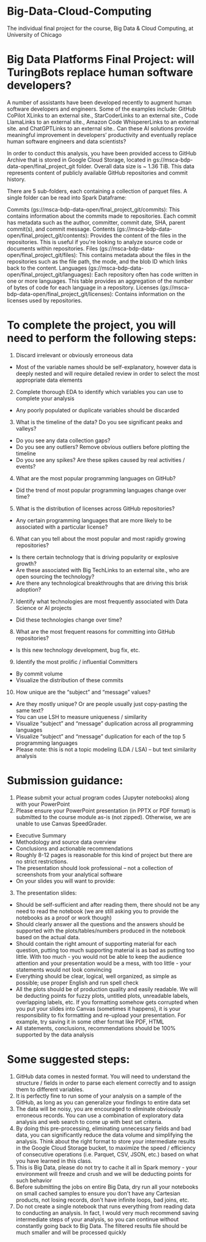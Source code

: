 # Big-Data-Cloud-Computing
The individual final project for the course, Big Data &amp; Cloud Computing, at University of Chicago

# Big Data Platforms Final Project: will TuringBots replace human software developers?

A number of assistants have been developed recently to augment human software developers and engineers.  Some of the examples include: GitHub CoPilot XLinks to an external site., StarCoderLinks to an external site., Code LlamaLinks to an external site.,  Amazon Code WhispererLinks to an external site. and ChatGPTLinks to an external site..  Can these AI solutions provide meaningful improvement in developers’ productivity and eventually replace human software engineers and data scientists? 

In order to conduct this analysis, you have been provided access to GitHub Archive that is stored in Google Cloud Storage, located in gs://msca-bdp-data-open/final_project_git folder.  Overall data size is ~ 1.36 TiB.  This data represents content of publicly available GitHub repositories and commit history.

There are 5 sub-folders, each containing a collection of parquet files.  A single folder can be read into Spark Dataframe:

Commits (gs://msca-bdp-data-open/final_project_git/commits): This contains information about the commits made to repositories. Each commit has metadata such as the author, committer, commit date, SHA, parent commit(s), and commit message.
Contents (gs://msca-bdp-data-open/final_project_git/contents): Provides the content of the files in the repositories. This is useful if you're looking to analyze source code or documents within repositories.
Files (gs://msca-bdp-data-open/final_project_git/files): This contains metadata about the files in the repositories such as the file path, the mode, and the blob ID which links back to the content.
Languages (gs://msca-bdp-data-open/final_project_git/languages): Each repository often has code written in one or more languages. This table provides an aggregation of the number of bytes of code for each language in a repository.
Licenses (gs://msca-bdp-data-open/final_project_git/licenses): Contains information on the licenses used by repositories.
 

# To complete the project, you will need to perform the following steps:

1. Discard irrelevant or obviously erroneous data
- Most of the variable names should be self-explanatory, however data is deeply nested and will require detailed review in order to select the most appropriate data elements
2. Complete thorough EDA to identify which variables you can use to complete your analysis
- Any poorly populated or duplicate variables should be discarded
3. What is the timeline of the data?  Do you see significant peaks and valleys?
- Do you see any data collection gaps?
- Do you see any outliers?  Remove obvious outliers before plotting the timeline
- Do you see any spikes?  Are these spikes caused by real activities / events?
4. What are the most popular programming languages on GitHub?
- Did the trend of most popular programming languages change over time?
5. What is the distribution of licenses across GitHub repositories?
- Any certain programming languages that are more likely to be associated with a particular license?
6. What can you tell about the most popular and most rapidly growing repositories?
- Is there certain technology that is driving popularity or explosive growth?
- Are these associated with Big TechLinks to an external site., who are open sourcing the technology?
- Are there any technological breakthroughs that are driving this brisk adoption?
7. Identify what technologies are most frequently associated with Data Science or AI projects
- Did these technologies change over time?
8. What are the most frequent reasons for committing into GitHub repositories?
- Is this new technology development, bug fix, etc.
9. Identify the most prolific / influential Committers
- By commit volume
- Visualize the distribution of these commits
10. How unique are the “subject” and “message” values?
- Are they mostly unique? Or are people usually just copy-pasting the same text?
- You can use LSH to measure uniqueness / similarity
- Visualize “subject” and “message” duplication across all programming languages
- Visualize “subject” and “message” duplication for each of the top 5 programming languages
- Please note: this is not a topic modeling (LDA / LSA) – but text similarity analysis
 

# Submission guidance:

1. Please submit your actual program codes (Jupyter notebooks) along with your PowerPoint
2. Please ensure your PowerPoint presentation (in PPTX or PDF format) is submitted to the course module as-is (not zipped).  Otherwise, we are unable to use Canvas SpeedGrader.
- Executive Summary
- Methodology and source data overview
- Conclusions and actionable recommendations
- Roughly 8-12 pages is reasonable for this kind of project but there are no strict restrictions.
- The presentation should look professional – not a collection of screenshots from your analytical software
- On your slides you will want to provide:
3. The presentation slides:
- Should be self-sufficient and after reading them, there should not be any need to read the notebook (we are still asking you to provide the notebooks as a proof or work though)
- Should clearly answer all the questions and the answers should be supported with the plots/tables/numbers produced in the notebook based on the actual data.
- Should contain the right amount of supporting material for each question, putting too much supporting material is as bad as putting too little.  With too much - you would not be able to keep the audience attention and your presentation would be a mess, with too little - your statements would not look convincing
- Everything should be clear, logical, well organized, as simple as possible; use proper English and run spell check
- All the plots should be of production quality and easily readable.  We will be deducting points for fuzzy plots, untitled plots, unreadable labels, overlapping labels, etc.  If you formatting somehow gets corrupted when you put your slides into Canvas (sometimes it happens), it is your responsibility to fix formatting and re-upload your presentation.  For example, try saving it in some other format like PDF, HTML
- All statements, conclusions, recommendations should be 100% supported by the data analysis
 

# Some suggested steps:

1. GitHub data comes in nested format. You will need to understand the structure / fields in order to parse each element correctly and to assign them to different variables.
2. It is perfectly fine to run some of your analysis on a sample of the GitHub, as long as you can generalize your findings to entire data set
3. The data will be noisy, you are encouraged to eliminate obviously erroneous records.  You can use a combination of exploratory data analysis and web search to come up with best set criteria.
4. By doing this pre-processing, eliminating unnecessary fields and bad data, you can significantly reduce the data volume and simplifying the analysis.  Think about the right format to store your intermediate results in the Google Cloud Storage bucket, to maximize the speed / efficiency of consecutive operations (i.e. Parquet, CSV, JSON, etc.) based on what you have learned in this class.
5. This is Big Data, please do not try to cache it all in Spark memory - your environment will freeze and crush and we will be deducting points for such behavior
6. Before submitting the jobs on entire Big Data, dry run all your notebooks on small cached samples to ensure you don't have any Cartesian products, not losing records, don't have infinite loops, bad joins, etc.
7. Do not create a single notebook that runs everything from reading data to conducting an analysis.  In fact, I would very much recommend saving intermediate steps of your analysis, so you can continue without constantly going back to Big Data.  The filtered results file should be much smaller and will be processed quickly
